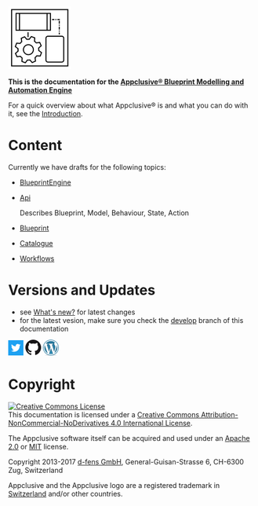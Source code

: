 ![](./media/logo-128-128.png)

**This is the documentation for the [Appclusive&reg; Blueprint Modelling and Automation Engine](https://github.com/Appclusive)**

For a quick overview about what Appclusive&reg; is and what you can do with it, see the [Introduction](Introduction.md). 

# Content

Currently we have drafts for the following topics:

* [BlueprintEngine](./Development/BlueprintEngine)
* [Api](./Endpoints/Api)

  Describes Blueprint, Model, Behaviour, State, Action

* [Blueprint](./Endpoints/Core/Catalogue/Blueprint)
* [Catalogue](./Endpoints/Core/Catalogue/Catalogue)
* [Workflows](./Development/Workflows)

# Versions and Updates

* see [What's new?](WhatsNew.md) for latest changes
* for the latest vesion, make sure you check the [develop](http://docs.appclusive.net/en/develop/) branch of this documentation

[![](./media/Twitter_Logo_White_On_Blue.png)](https://twitter.com/appclusive) 
[![](./media/GitHub-Mark-32px.png)](https://github.com/Appclusive) 
[![](./media/wordpress-logo-32-blue.png)](https://d-fens.net) 

# Copyright

<a rel="license" href="http://creativecommons.org/licenses/by-nc-nd/4.0/"><img alt="Creative Commons License" style="border-width:0" src="https://i.creativecommons.org/l/by-nc-nd/4.0/88x31.png" /></a><br />This documentation is licensed under a <a rel="license" href="http://creativecommons.org/licenses/by-nc-nd/4.0/">Creative Commons Attribution-NonCommercial-NoDerivatives 4.0 International License</a>.

The Appclusive software itself can be acquired and used under an [Apache 2.0](https://www.apache.org/licenses/LICENSE-2.0) or [MIT](https://opensource.org/licenses/MIT) license.

Copyright 2013-2017 [d-fens GmbH](http://d-fens.net), General-Guisan-Strasse 6, CH-6300 Zug, Switzerland

Appclusive and the Appclusive logo are a registered trademark in [Switzerland](https://www.swissreg.ch/srclient/tm/691777) and/or other countries.
